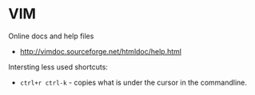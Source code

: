 # VIM

Online docs and help files

* http://vimdoc.sourceforge.net/htmldoc/help.html

Intersting less used shortcuts:

* `ctrl+r ctrl-k` - copies what is under the cursor in the commandline.
